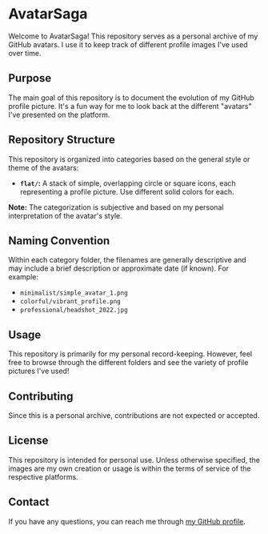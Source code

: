 # AvatarSaga

Welcome to AvatarSaga! This repository serves as a personal archive of my GitHub avatars. I use it to keep track of different profile images I've used over time.

## Purpose

The main goal of this repository is to document the evolution of my GitHub profile picture. It's a fun way for me to look back at the different "avatars" I've presented on the platform.

## Repository Structure

This repository is organized into categories based on the general style or theme of the avatars:

- **`flat/`:** A stack of simple, overlapping circle or square icons, each representing a profile picture. Use different solid colors for each.

**Note:** The categorization is subjective and based on my personal interpretation of the avatar's style.

## Naming Convention

Within each category folder, the filenames are generally descriptive and may include a brief description or approximate date (if known). For example:

- `minimalist/simple_avatar_1.png`
- `colorful/vibrant_profile.png`
- `professional/headshot_2022.jpg`

## Usage

This repository is primarily for my personal record-keeping. However, feel free to browse through the different folders and see the variety of profile pictures I've used!

## Contributing

Since this is a personal archive, contributions are not expected or accepted.

## License

This repository is intended for personal use. Unless otherwise specified, the images are my own creation or usage is within the terms of service of the respective platforms.

## Contact

If you have any questions, you can reach me through [my GitHub profile](https://github.com/SkyReNewed).
